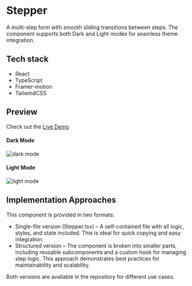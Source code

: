 # Stepper

A multi-step form with smooth sliding transitions between steps. The component supports both Dark and Light modes for seamless theme integration. 

## Tech stack
- React
- TypeScript
- Framer-motion
- TailwindCSS


## Preview
Check out the [Live Demo](stepper-sepidev.vercel.app)

#### Dark Mode
![dark mode](https://github.com/user-attachments/assets/8b6ab041-e2ca-4923-bfc9-dd10add236fa)


#### Light Mode
![light mode](https://github.com/user-attachments/assets/88136411-aaaa-436d-b1ea-c1cd3a35add0)

## Implementation Approaches
This component is provided in two formats:

- Single-file version (Stepper.tsx) – A self-contained file with all logic, styles, and state included. This is ideal for quick copying and easy integration.
- Structured version – The component is broken into smaller parts, including reusable subcomponents and a custom hook for managing step logic. This approach demonstrates best practices for maintainability and scalability.

Both versions are available in the repository for different use cases.
